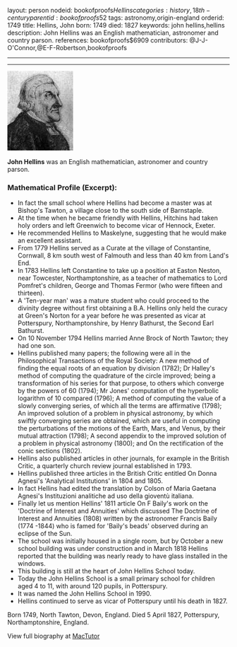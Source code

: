 layout: person
nodeid: bookofproofs$Hellins
categories: history,18th-century
parentid: bookofproofs$52
tags: astronomy,origin-england
orderid: 1749
title: Hellins, John
born: 1749
died: 1827
keywords: john hellins,hellins
description: John Hellins was an English mathematician, astronomer and country parson.
references: bookofproofs$6909
contributors: @J-J-O'Connor,@E-F-Robertson,bookofproofs

---



---

![Hellins.jpg](https://github.com/bookofproofs/bookofproofs.github.io/blob/main/_sources/_assets/images/portraits/Hellins.jpg?raw=true)

**John Hellins** was an English mathematician, astronomer and country parson.

### Mathematical Profile (Excerpt):
* In fact the small school where Hellins had become a master was at Bishop's Tawton, a village close to the south side of Barnstaple.
* At the time when he became friendly with Hellins, Hitchins had taken holy orders and left Greenwich to become vicar of Hennock, Exeter.
* He recommended Hellins to Maskelyne, suggesting that he would make an excellent assistant.
* From 1779 Hellins served as a Curate at the village of Constantine, Cornwall, 8 km south west of Falmouth and less than 40 km from Land's End.
* In 1783 Hellins left Constantine to take up a position at Easton Neston, near Towcester, Northamptonshire, as a teacher of mathematics to Lord Pomfret's children, George and Thomas Fermor (who were fifteen and thirteen).
* A 'Ten-year man' was a mature student who could proceed to the divinity degree without first obtaining a B.A. Hellins only held the curacy at Green's Norton for a year before he was presented as vicar at Potterspury, Northamptonshire, by Henry Bathurst, the Second Earl Bathurst.
* On 10 November 1794 Hellins married Anne Brock of North Tawton; they had one son.
* Hellins published many papers; the following were all in the Philosophical Transactions of the Royal Society: A new method of finding the equal roots of an equation by division (1782); Dr Halley's method of computing the quadrature of the circle improved; being a transformation of his series for that purpose, to others which converge by the powers of 60 (1794); Mr Jones' computation of the hyperbolic logarithm of 10 compared (1796); A method of computing the value of a slowly converging series, of which all the terms are affirmative (1798); An improved solution of a problem in physical astronomy, by which swiftly converging series are obtained, which are useful in computing the perturbations of the motions of the Earth, Mars, and Venus, by their mutual attraction (1798); A second appendix to the improved solution of a problem in physical astronomy (1800); and On the rectification of the conic sections (1802).
* Hellins also published articles in other journals, for example in the British Critic, a quarterly church review journal established in 1793.
* Hellins published three articles in the British Critic entitled On Donna Agnesi's 'Analytical Institutions' in 1804 and 1805.
* In fact Hellins had edited the translation by Colson of Maria Gaetana Agnesi's Instituzioni analitiche ad uso della gioventù italiana.
* Finally let us mention Hellins' 1811 article On F Baily's work on the 'Doctrine of Interest and Annuities' which discussed The Doctrine of Interest and Annuities (1808) written by the astronomer Francis Baily (1774 -1844) who is famed for 'Baily's beads' observed during an eclipse of the Sun.
* The school was initially housed in a single room, but by October a new school building was under construction and in March 1818 Hellins reported that the building was nearly ready to have glass installed in the windows.
* This building is still at the heart of John Hellins School today.
* Today the John Hellins School is a small primary school for children aged 4 to 11, with around 120 pupils, in Potterspury.
* It was named the John Hellins School in 1990.
* Hellins continued to serve as vicar of Potterspury until his death in 1827.

Born 1749, North Tawton, Devon, England. Died 5 April 1827, Potterspury, Northamptonshire, England.

View full biography at [MacTutor](https://mathshistory.st-andrews.ac.uk/Biographies/Hellins/)
